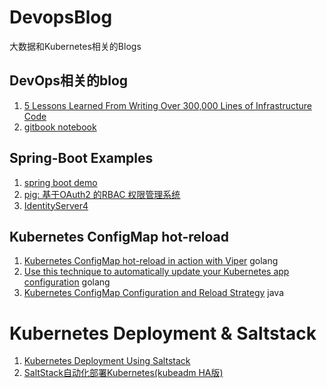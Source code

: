 # DevopsBlog

大数据和Kubernetes相关的Blogs

## DevOps相关的blog
1. [5 Lessons Learned From Writing Over 300,000 Lines of Infrastructure Code](https://blog.gruntwork.io/5-lessons-learned-from-writing-over-300-000-lines-of-infrastructure-code-36ba7fadeac1)
2. [gitbook notebook](https://superzhu.gitbooks.io/bigdataframeworks/kube/kubernetes/kubernetes-monitoring/prometheus.html)


## Spring-Boot Examples
1. [spring boot demo](https://github.com/xkcoding/spring-boot-demo)
2. [pig: 基于OAuth2 的RBAC 权限管理系统](https://gitee.com/log4j/pig)
3. [IdentityServer4](https://github.com/IdentityServer/IdentityServer4)


## Kubernetes ConfigMap hot-reload
1. [Kubernetes ConfigMap hot-reload in action with Viper](https://medium.com/@xcoulon/kubernetes-configmap-hot-reload-in-action-with-viper-d413128a1c9a) golang
2. [Use this technique to automatically update your Kubernetes app configuration](https://itnext.io/how-to-automatically-update-your-kubernetes-app-configuration-d750e0ca79ab) golang
3. [Kubernetes ConfigMap Configuration and Reload Strategy](https://medium.com/swlh/kubernetes-configmap-confuguration-and-reload-strategy-9f8a286f3a44) java


# Kubernetes Deployment & Saltstack
1. [Kubernetes Deployment Using Saltstack](https://github.com/valentin2105/Kubernetes-Saltstack)
2. [SaltStack自动化部署Kubernetes(kubeadm HA版)](https://github.com/unixhot/salt-kubeadm)
